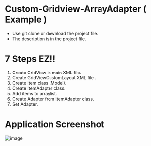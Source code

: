 # Custom-Gridview-ArrayAdapter ( Example )

* Use git clone or download the project file.<br />
* The description is in the project file.
# 7 Steps EZ!! 
1. Create GridView in main XML file.
2. Create GridViewCustomLayout XML file .
3. Create Item class (Model).
4. Create ItemAdapter class.
5. Add items to arraylist.
6. Create Adapter from ItemAdapter class.
7. Set Adapter.
# Application Screenshot
![image](https://cloud.githubusercontent.com/assets/28505455/26165748/403b0cc6-3b5b-11e7-94ea-52e3c2ec92f8.png)
